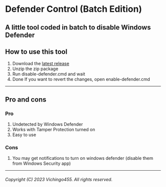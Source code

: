 # Defender Control (Batch Edition)
A little tool coded in batch to disable Windows Defender
---
## How to use this tool
1. Download the [latest release](https://github.com/Vichingo455/dControl-BatchEdition/releases/latest)
2. Unzip the zip package
3. Run disable-defender.cmd and wait
4. Done
If you want to revert the changes, open enable-defender.cmd
---
## Pro and cons
### Pro
1. Undetected by Windows Defender
2. Works with Tamper Protection turned on
3. Easy to use
### Cons
1. You may get notifications to turn on windows defender (disable them from Windows Security app)
---
###### Copyright (C) 2023 Vichingo455. All rights reserved.
